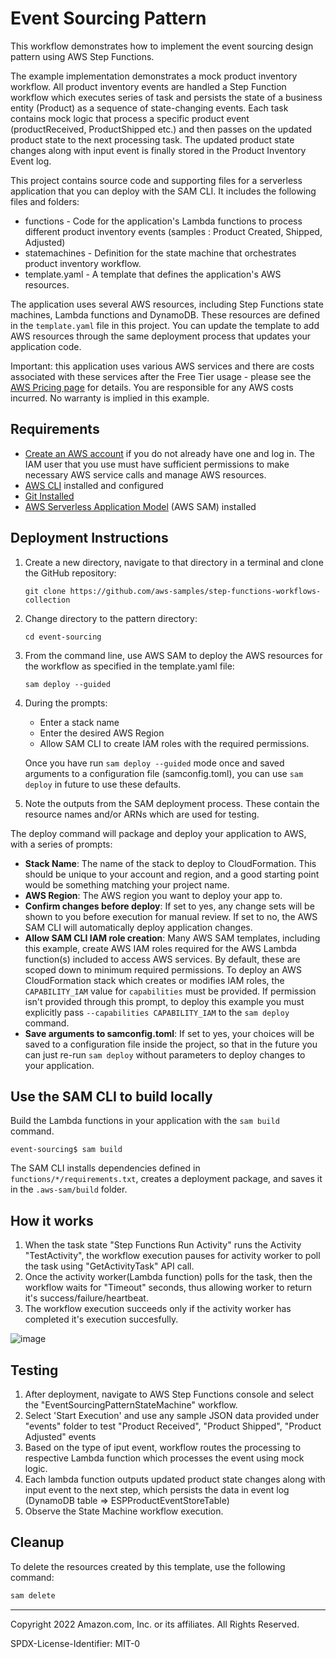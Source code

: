 # Event Sourcing Pattern
This workflow demonstrates how to implement the event sourcing design pattern using AWS Step Functions. 

The example implementation demonstrates a mock product inventory workflow. All product inventory events are handled a Step Function workflow which executes series of task and persists the state of a business entity (Product) as a sequence of state-changing events. Each task contains mock logic that process a specific product event (productReceived, ProductShipped etc.) and then passes on the updated product state to the next processing task. The updated product state changes along with input event is finally stored in the Product Inventory Event log.

This project contains source code and supporting files for a serverless application that you can deploy with the SAM CLI. It includes the following files and folders:

- functions - Code for the application's Lambda functions to process different product inventory events (samples : Product Created, Shipped, Adjusted)
- statemachines - Definition for the state machine that orchestrates product inventory workflow.
- template.yaml - A template that defines the application's AWS resources.

The application uses several AWS resources, including Step Functions state machines, Lambda functions and DynamoDB. These resources are defined in the `template.yaml` file in this project. You can update the template to add AWS resources through the same deployment process that updates your application code.

Important: this application uses various AWS services and there are costs associated with these services after the Free Tier usage - please see the [AWS Pricing page](https://aws.amazon.com/pricing/) for details. You are responsible for any AWS costs incurred. No warranty is implied in this example.


## Requirements

* [Create an AWS account](https://portal.aws.amazon.com/gp/aws/developer/registration/index.html) if you do not already have one and log in. The IAM user that you use must have sufficient permissions to make necessary AWS service calls and manage AWS resources.
* [AWS CLI](https://docs.aws.amazon.com/cli/latest/userguide/install-cliv2.html) installed and configured
* [Git Installed](https://git-scm.com/book/en/v2/Getting-Started-Installing-Git)
* [AWS Serverless Application Model](https://docs.aws.amazon.com/serverless-application-model/latest/developerguide/serverless-sam-cli-install.html) (AWS SAM) installed

## Deployment Instructions

1. Create a new directory, navigate to that directory in a terminal and clone the GitHub repository:
    ```
    git clone https://github.com/aws-samples/step-functions-workflows-collection
    ```
1. Change directory to the pattern directory:
    ```
    cd event-sourcing
    ```
1. From the command line, use AWS SAM to deploy the AWS resources for the workflow as specified in the template.yaml file:
    ```
    sam deploy --guided
    ```
1. During the prompts:
    * Enter a stack name
    * Enter the desired AWS Region
    * Allow SAM CLI to create IAM roles with the required permissions.

    Once you have run `sam deploy --guided` mode once and saved arguments to a configuration file (samconfig.toml), you can use `sam deploy` in future to use these defaults.

1. Note the outputs from the SAM deployment process. These contain the resource names and/or ARNs which are used for testing.


The deploy command will package and deploy your application to AWS, with a series of prompts:

* **Stack Name**: The name of the stack to deploy to CloudFormation. This should be unique to your account and region, and a good starting point would be something matching your project name.
* **AWS Region**: The AWS region you want to deploy your app to.
* **Confirm changes before deploy**: If set to yes, any change sets will be shown to you before execution for manual review. If set to no, the AWS SAM CLI will automatically deploy application changes.
* **Allow SAM CLI IAM role creation**: Many AWS SAM templates, including this example, create AWS IAM roles required for the AWS Lambda function(s) included to access AWS services. By default, these are scoped down to minimum required permissions. To deploy an AWS CloudFormation stack which creates or modifies IAM roles, the `CAPABILITY_IAM` value for `capabilities` must be provided. If permission isn't provided through this prompt, to deploy this example you must explicitly pass `--capabilities CAPABILITY_IAM` to the `sam deploy` command.
* **Save arguments to samconfig.toml**: If set to yes, your choices will be saved to a configuration file inside the project, so that in the future you can just re-run `sam deploy` without parameters to deploy changes to your application.

## Use the SAM CLI to build locally

Build the Lambda functions in your application with the `sam build` command.

```
event-sourcing$ sam build
```

The SAM CLI installs dependencies defined in `functions/*/requirements.txt`, creates a deployment package, and saves it in the `.aws-sam/build` folder.


## How it works

1. When the task state "Step Functions Run Activity" runs the Activity "TestActivity", the workflow execution pauses for activity worker to poll the task using "GetActivityTask" API call.
2. Once the activity worker(Lambda function) polls for the task, then the workflow waits for "Timeout" seconds, thus allowing worker to return it's success/failure/heartbeat.
3. The workflow execution succeeds only if the activity worker has completed it's execution succesfully.

![image](./resources/StateMachine.png)


## Testing

1. After deployment, navigate to AWS Step Functions console and select the "EventSourcingPatternStateMachine" workflow.
2. Select 'Start Execution' and use any sample JSON data provided under "events" folder to test "Product Received", "Product Shipped", "Product Adjusted" events
3. Based on the type of iput event, workflow routes the processing to respective Lambda function which processes the event using mock logic.
4. Each lambda function outputs updated product state changes along with input event to the next step, which persists the data in event log (DynamoDB table => ESPProductEventStoreTable)
5. Observe the State Machine workflow execution.

## Cleanup
 
To delete the resources created by this template, use the following command:

```bash
sam delete
```

----
Copyright 2022 Amazon.com, Inc. or its affiliates. All Rights Reserved.

SPDX-License-Identifier: MIT-0